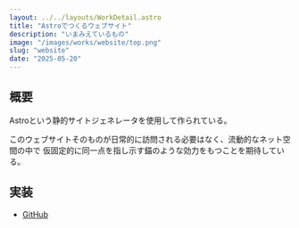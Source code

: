 ```yaml
---
layout: ../../layouts/WorkDetail.astro
title: "Astroでつくるウェブサイト"
description: "いまみえているもの"
image: "/images/works/website/top.png"
slug: "website"
date: "2025-05-20"
---
```

## 概要
Astroという静的サイトジェネレータを使用して作られている。

このウェブサイトそのものが日常的に訪問される必要はなく、流動的なネット空間の中で
仮固定的に同一点を指し示す錨のような効力をもつことを期待している。

## 実装
- [GitHub](https://github.com/kw042/ggme.net)